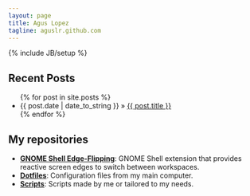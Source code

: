 ```yaml
---
layout: page
title: Agus Lopez
tagline: aguslr.github.com
---
```

{% include JB/setup %}

## Recent Posts

<ul class="posts">
  {% for post in site.posts %}
    <li><span>{{ post.date | date_to_string }}</span> &raquo; <a href="{{ BASE_PATH }}{{ post.url }}">{{ post.title }}</a></li>
  {% endfor %}
</ul>

## My repositories

* [**GNOME Shell Edge-Flipping**](http://aguslr.github.com/gnome-shell-edge-flipping/): GNOME Shell extension that provides reactive screen edges to switch between workspaces.
* [**Dotfiles**](https://github.com/aguslr/.dotfiles): Configuration files from my main computer.
* [**Scripts**](https://github.com/aguslr/Scripts): Scripts made by me or tailored to my needs.
